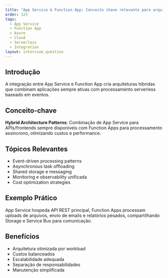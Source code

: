 ```yaml
---
title: "App Service & Function App: Conceito chave relevante para arquitetura no Azure"
order: 123
tags:
  - App Service
  - Function App
  - Azure
  - Cloud
  - Serverless
  - Integration
layout: interview_question
---
```


## Introdução

A integração entre App Service e Function App cria arquiteturas híbridas que combinam aplicações sempre ativas com processamento serverless baseado em eventos.

## Conceito-chave

**Hybrid Architecture Patterns**: Combinação de App Service para APIs/frontends sempre disponíveis com Function Apps para processamento assíncrono, otimizando custos e performance.

## Tópicos Relevantes

- Event-driven processing patterns
- Asynchronous task offloading
- Shared storage e messaging
- Monitoring e observability unificada
- Cost optimization strategies

## Exemplo Prático

App Service hospeda API REST principal, Function Apps processam uploads de arquivos, envio de emails e relatórios pesados, compartilhando Storage e Service Bus para comunicação.

## Benefícios

- Arquitetura otimizada por workload
- Custos balanceados
- Escalabilidade adequada
- Separação de responsabilidades
- Manutenção simplificada
